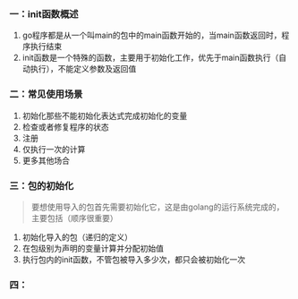 ### 一：init函数概述
1. go程序都是从一个叫main的包中的main函数开始的，当main函数返回时，程序执行结束
2. init函数是一个特殊的函数，主要用于初始化工作，优先于main函数执行（自动执行），不能定义参数及返回值

### 二：常见使用场景
1. 初始化那些不能初始化表达式完成初始化的变量
2. 检查或者修复程序的状态
3. 注册
4. 仅执行一次的计算
5. 更多其他场合

### 三：包的初始化
> 要想使用导入的包首先需要初始化它，这是由golang的运行系统完成的，主要包括（顺序很重要）
1. 初始化导入的包（递归的定义）
2. 在包级别为声明的变量计算并分配初始值
3. 执行包内的init函数，不管包被导入多少次，都只会被初始化一次

### 四：